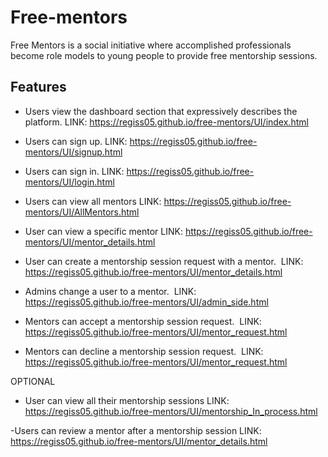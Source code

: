 # Free-mentors
Free Mentors is a social initiative where accomplished professionals become role models to young people to provide free mentorship sessions. 

## Features

- Users view the dashboard section that expressively describes the platform. LINK: https://regiss05.github.io/free-mentors/UI/index.html
 
- Users can sign up.
LINK: https://regiss05.github.io/free-mentors/UI/signup.html

- Users can sign in.
LINK: https://regiss05.github.io/free-mentors/UI/login.html

- Users can view all mentors
LINK: https://regiss05.github.io/free-mentors/UI/AllMentors.html

- User can view a specific mentor
LINK: https://regiss05.github.io/free-mentors/UI/mentor_details.html

- User can create a mentorship session request with a mentor. 
LINK: https://regiss05.github.io/free-mentors/UI/mentor_details.html

- Admins change a user to a mentor. 
LINK: https://regiss05.github.io/free-mentors/UI/admin_side.html

- Mentors can accept a mentorship session request.  
LINK: https://regiss05.github.io/free-mentors/UI/mentor_request.html

- Mentors can decline a mentorship session request.  
LINK: https://regiss05.github.io/free-mentors/UI/mentor_request.html

OPTIONAL
- User can view all their mentorship sessions
LINK: https://regiss05.github.io/free-mentors/UI/mentorship_In_process.html 

-Users can review a mentor after a mentorship session
LINK: https://regiss05.github.io/free-mentors/UI/mentor_details.html
